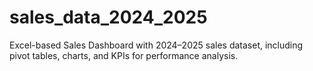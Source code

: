# sales_data_2024_2025
Excel-based Sales Dashboard with 2024–2025 sales dataset, including pivot tables, charts, and KPIs for performance analysis.
